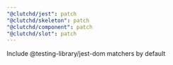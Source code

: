 ```yaml
---
"@clutchd/jest": patch
"@clutchd/skeleton": patch
"@clutchd/component": patch
"@clutchd/slot": patch
---
```


Include @testing-library/jest-dom matchers by default
